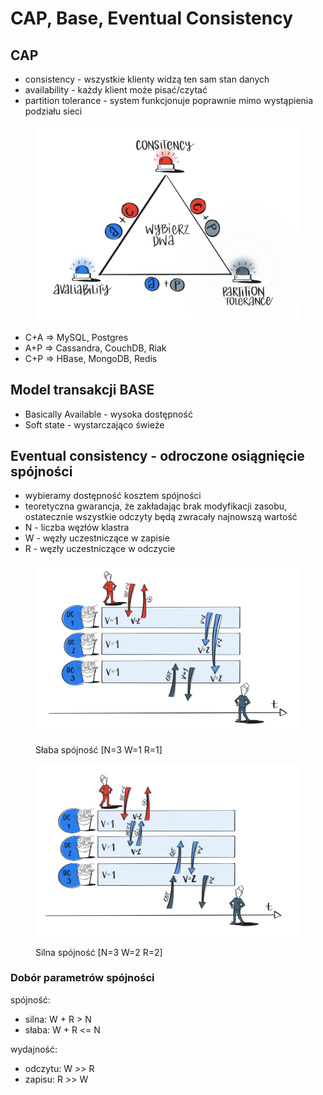 # CAP, Base, Eventual Consistency

## CAP

* consistency - wszystkie klienty widzą ten sam stan danych
* availability - każdy klient może pisać/czytać
* partition tolerance - system funkcjonuje poprawnie mimo wystąpienia podziału sieci

<figure><img src="../../.gitbook/assets/Zrzut ekranu 2022-10-12 o 16.11.19.png" alt=""><figcaption></figcaption></figure>

* C+A => MySQL, Postgres
* A+P => Cassandra, CouchDB, Riak
* C+P => HBase, MongoDB, Redis

## Model transakcji BASE

* Basically Available - wysoka dostępność
* Soft state - wystarczająco świeże

## Eventual consistency - odroczone osiągnięcie spójności

* wybieramy dostępność kosztem spójności
* teoretyczna gwarancja, że zakładając brak modyfikacji zasobu, ostatecznie wszystkie odczyty będą zwracały najnowszą wartość
* N - liczba węzłów klastra
* W - węzły uczestniczące w zapisie
* R - węzły uczestniczące w odczycie

<figure><img src="../../.gitbook/assets/Zrzut ekranu 2022-10-12 o 16.17.09.png" alt=""><figcaption><p>Słaba spójność [N=3 W=1 R=1]</p></figcaption></figure>

<figure><img src="../../.gitbook/assets/Zrzut ekranu 2022-10-12 o 16.20.02.png" alt=""><figcaption><p>Silna spójność [N=3 W=2 R=2]</p></figcaption></figure>

### Dobór parametrów spójności

spójność:

* silna: W + R > N&#x20;
* słaba: W + R <= N

wydajność:

* odczytu: W >> R&#x20;
* zapisu: R >> W
